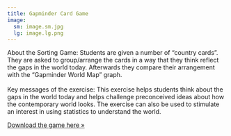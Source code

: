 ```yaml
---
title: Gapminder Card Game
image:
  sm: image.sm.jpg
  lg: image.lg.png
---
```

About the Sorting Game: Students are given a number of “country cards”. They are asked to group/arrange the cards in a way that they think reflect the gaps in the world today. Afterwards they compare their arrangement with the “Gapminder World Map” graph.\
\
Key messages of the exercise: This exercise helps students think about the gaps in the world today and helps challenge preconceived ideas about how the contemporary world looks. The exercise can also be used to stimulate an interest in using statistics to understand the world.

[Download the game here »](http://www.gapminder.org/downloads/card-game/)